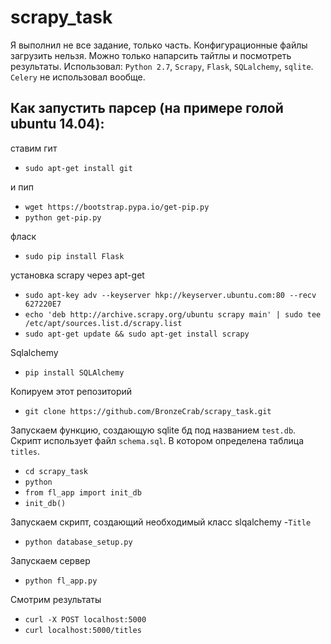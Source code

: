 # scrapy_task
Я выполнил не все задание, только часть. Конфигурационные файлы загрузить нельзя. Можно только напарсить тайтлы и посмотреть результаты. Использовал: `Python 2.7`, `Scrapy`, `Flask`, `SQLalchemy`, `sqlite`. `Celery` не использовал вообще. 
## Как запустить парсер (на примере голой ubuntu 14.04):
ставим гит

-  `sudo apt-get install git`

и пип

-  `wget https://bootstrap.pypa.io/get-pip.py`
-  `python get-pip.py`

фласк

-  `sudo pip install Flask`

установка scrapy через apt-get

-  `sudo apt-key adv --keyserver hkp://keyserver.ubuntu.com:80 --recv 627220E7`
-  `echo 'deb http://archive.scrapy.org/ubuntu scrapy main' | sudo tee /etc/apt/sources.list.d/scrapy.list`
-  `sudo apt-get update && sudo apt-get install scrapy`

Sqlalchemy

-  `pip install SQLAlchemy`

Копируем этот репозиторий

-  `git clone https://github.com/BronzeCrab/scrapy_task.git`

Запускаем функцию, создающую sqlite бд под названием `test.db`. Скрипт использует файл `schema.sql`. В котором определена таблица `titles`.

-  `cd scrapy_task`
-  `python`
-  `from fl_app import init_db`
-  `init_db()`

Запускаем скрипт, создающий необходимый класс slqalchemy -`Title`

-  `python database_setup.py`

Запускаем сервер

-  `python fl_app.py`

Смотрим результаты

-  `curl -X POST localhost:5000`
-  `curl localhost:5000/titles`
